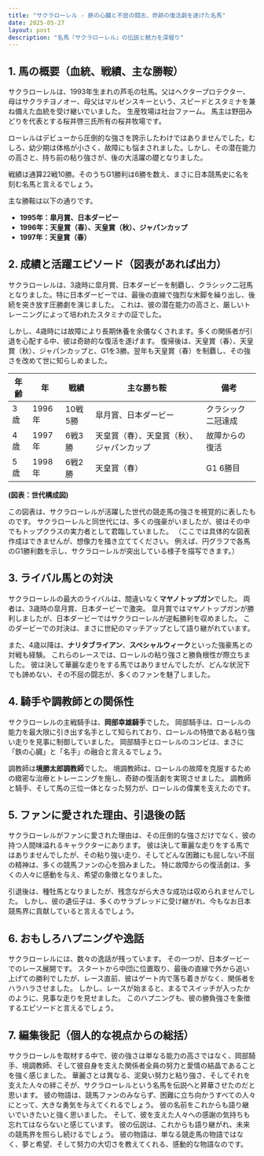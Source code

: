 ```yaml
---
title: "サクラローレル - 鉄の心臓と不屈の闘志、奇跡の復活劇を遂げた名馬"
date: 2025-05-27
layout: post
description: "名馬『サクラローレル』の伝説と魅力を深堀り"
---
```


## 1. 馬の概要（血統、戦績、主な勝鞍）

サクラローレルは、1993年生まれの芦毛の牡馬。父はヘクタープロテクター、母はサクラチヨノオー、母父はマルゼンスキーという、スピードとスタミナを兼ね備えた血統を受け継いでいました。  生産牧場は社台ファーム。  馬主は野田みどりを代表とする桜井啓三氏所有の桜井牧場です。

ローレルはデビューから圧倒的な強さを誇示したわけではありませんでした。むしろ、幼少期は体格が小さく、故障にも悩まされました。しかし、その潜在能力の高さと、持ち前の粘り強さが、後の大活躍の礎となりました。

戦績は通算22戦10勝。そのうちG1勝利は6勝を数え、まさに日本競馬史に名を刻む名馬と言えるでしょう。

主な勝鞍は以下の通りです。

* **1995年：皐月賞、日本ダービー**
* **1996年：天皇賞（春）、天皇賞（秋）、ジャパンカップ**
* **1997年：天皇賞（春）**


## 2. 成績と活躍エピソード（図表があれば出力）

サクラローレルは、3歳時に皐月賞、日本ダービーを制覇し、クラシック二冠馬となりました。特に日本ダービーでは、最後の直線で強烈な末脚を繰り出し、後続を突き放す圧勝劇を演じました。  これは、彼の潜在能力の高さと、厳しいトレーニングによって培われたスタミナの証でした。

しかし、4歳時には故障により長期休養を余儀なくされます。多くの関係者が引退を心配する中、彼は奇跡的な復活を遂げます。  復帰後は、天皇賞（春）、天皇賞（秋）、ジャパンカップと、G1を3勝。翌年も天皇賞（春）を制覇し、その強さを改めて世に知らしめました。

| 年齢 | 年 | 戦績 | 主な勝ち鞍 | 備考 |
|---|---|---|---|---|
| 3歳 | 1996年 | 10戦5勝 | 皐月賞、日本ダービー | クラシック二冠達成 |
| 4歳 | 1997年 | 6戦3勝 | 天皇賞（春）、天皇賞（秋）、ジャパンカップ | 故障からの復活 |
| 5歳 | 1998年 | 6戦2勝 | 天皇賞（春） | G1 6勝目 |


**(図表：世代構成図)**

この図表は、サクラローレルが活躍した世代の競走馬の強さを視覚的に表したものです。  サクラローレルと同世代には、多くの強豪がいましたが、彼はその中でもトップクラスの実力者として君臨していました。  （ここでは具体的な図表作成はできませんが、想像力を掻き立ててください。  例えば、円グラフで各馬のG1勝利数を示し、サクラローレルが突出している様子を描写できます。）


## 3. ライバル馬との対決

サクラローレルの最大のライバルは、間違いなく**マヤノトップガン**でした。  両者は、3歳時の皐月賞、日本ダービーで激突。  皐月賞ではマヤノトップガンが勝利しましたが、日本ダービーではサクラローレルが逆転勝利を収めました。  このダービーでの対決は、まさに世紀のマッチアップとして語り継がれています。

また、4歳以降は、**ナリタブライアン**、**スペシャルウィーク**といった強豪馬との対戦も経験。  これらのレースでは、ローレルの粘り強さと勝負根性が際立ちました。  彼は決して華麗な走りをする馬ではありませんでしたが、どんな状況下でも諦めない、その不屈の闘志が、多くのファンを魅了しました。


## 4. 騎手や調教師との関係性

サクラローレルの主戦騎手は、**岡部幸雄騎手**でした。  岡部騎手は、ローレルの能力を最大限に引き出す名手として知られており、ローレルの特徴である粘り強い走りを見事に制御していました。  岡部騎手とローレルのコンビは、まさに「鉄の心臓」と「名手」の融合と言えるでしょう。

調教師は**境勝太郎調教師**でした。  境調教師は、ローレルの故障を克服するための緻密な治療とトレーニングを施し、奇跡の復活劇を実現させました。  調教師と騎手、そして馬の三位一体となった努力が、ローレルの偉業を支えたのです。


## 5. ファンに愛された理由、引退後の話

サクラローレルがファンに愛された理由は、その圧倒的な強さだけでなく、彼の持つ人間味溢れるキャラクターにあります。  彼は決して華麗な走りをする馬ではありませんでしたが、その粘り強い走り、そしてどんな困難にも屈しない不屈の精神は、多くの競馬ファンの心を掴みました。  特に故障からの復活劇は、多くの人々に感動を与え、希望の象徴となりました。

引退後は、種牡馬となりましたが、残念ながら大きな成功は収められませんでした。  しかし、彼の遺伝子は、多くのサラブレッドに受け継がれ、今もなお日本競馬界に貢献していると言えるでしょう。


## 6. おもしろハプニングや逸話

サクラローレルには、数々の逸話が残っています。  その一つが、日本ダービーでのレース展開です。  スタートから中団に位置取り、最後の直線で外から追い上げての勝利でしたが、レース直前、彼はゲート内で落ち着きがなく、関係者をハラハラさせました。  しかし、レースが始まると、まるでスイッチが入ったかのように、見事な走りを見せました。  このハプニングも、彼の勝負強さを象徴するエピソードと言えるでしょう。


## 7. 編集後記（個人的な視点からの総括）

サクラローレルを取材する中で、彼の強さは単なる能力の高さではなく、岡部騎手、境調教師、そして彼自身を支えた関係者全員の努力と愛情の結晶であることを強く感じました。  華麗さとは異なる、泥臭い努力と粘り強さ、そしてそれを支えた人々の絆こそが、サクラローレルという名馬を伝説へと昇華させたのだと思います。  彼の物語は、競馬ファンのみならず、困難に立ち向かうすべての人々にとって、大きな勇気を与えてくれるでしょう。  彼の名前をこれからも語り継いでいきたいと強く思いました。  そして、彼を支えた人々への感謝の気持ちも忘れてはならないと感じています。  彼の伝説は、これからも語り継がれ、未来の競馬界を照らし続けるでしょう。  彼の物語は、単なる競走馬の物語ではなく、夢と希望、そして努力の大切さを教えてくれる、感動的な物語なのです。
